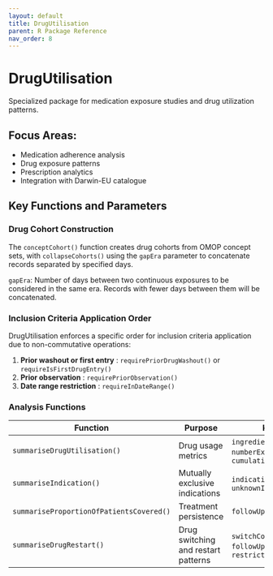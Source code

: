 ```yaml
---
layout: default
title: DrugUtilisation
parent: R Package Reference
nav_order: 8
---
```


# DrugUtilisation

Specialized package for medication exposure studies and drug utilization patterns.

## Focus Areas:

- Medication adherence analysis
- Drug exposure patterns
- Prescription analytics
- Integration with Darwin-EU catalogue

## Key Functions and Parameters

### Drug Cohort Construction

The `conceptCohort()` function creates drug cohorts from OMOP concept sets, with `collapseCohorts()` using the `gapEra` parameter to concatenate records separated by specified days.

`gapEra`: Number of days between two continuous exposures to be considered in the same era. Records with fewer days between them will be concatenated.

### Inclusion Criteria Application Order

DrugUtilisation enforces a specific order for inclusion criteria application due to non-commutative operations:

1.  **Prior washout or first entry** : `requirePriorDrugWashout()` or `requireIsFirstDrugEntry()`
2.  **Prior observation** : `requirePriorObservation()`
3.  **Date range restriction** : `requireInDateRange()`

### Analysis Functions

| Function | Purpose | Key Parameters |
| --- | --- | --- |
| `summariseDrugUtilisation()`| Drug usage metrics| `ingredientConceptId`, `gapEra`, `numberExposures`, `daysExposed`, `cumulativeQuantity` |
| `summariseIndication()`| Mutually exclusive indications| `indicationWindow`, `unknownIndicationTable` |
| `summariseProportionOfPatientsCovered()`| Treatment persistence| `followUpDays` |
| `summariseDrugRestart()`| Drug switching and restart patterns| `switchCohortTable`, `followUpDays`, `restrictToFirstDiscontinuation` |
